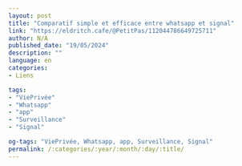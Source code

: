 ```yaml
---
layout: post
title: "Comparatif simple et efficace entre whatsapp et signal"
link: "https://eldritch.cafe/@PetitPas/112044786649725711"
author: N/A
published_date: "19/05/2024"
description: ""
language: en
categories:
- Liens

tags:
- "ViePrivée"
- "Whatsapp"
- "app"
- "Surveillance"
- "Signal"

og-tags: "ViePrivée, Whatsapp, app, Surveillance, Signal"
permalink: /:categories/:year/:month/:day/:title/
---
```


